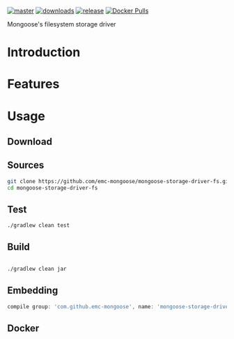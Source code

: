 [![master](https://img.shields.io/travis/emc-mongoose/mongoose-storage-driver-fs/master.svg)](https://travis-ci.org/emc-mongoose/mongoose-storage-driver-fs)
[![downloads](https://img.shields.io/github/downloads/emc-mongoose/mongoose-storage-driver-fs/total.svg)](https://github.com/emc-mongoose/mongoose-storage-driver-fs/releases)
[![release](https://img.shields.io/github/release/emc-mongoose/mongoose-storage-driver-fs.svg)]()
[![Docker Pulls](https://img.shields.io/docker/pulls/emcmongoose/mongoose-storage-driver-fs.svg)](https://hub.docker.com/r/emcmongoose/mongoose-storage-driver-fs/)


Mongoose's filesystem storage driver

# Introduction

# Features

# Usage

## Download

## Sources

```bash
git clone https://github.com/emc-mongoose/mongoose-storage-driver-fs.git
cd mongoose-storage-driver-fs
```

## Test

```
./gradlew clean test
```

## Build

```bash

./gradlew clean jar
```

## Embedding

```groovy
compile group: 'com.github.emc-mongoose', name: 'mongoose-storage-driver-fs', version: '<VERSION>'
```

## Docker

